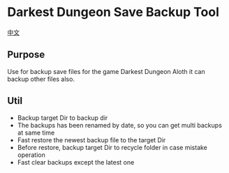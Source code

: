 # Darkest Dungeon Save Backup Tool

[中文](./README.md)

## Purpose

Use for backup save files for the game Darkest Dungeon
Aloth it can backup other files also.

## Util

- Backup target Dir to backup dir
- The backups has been renamed by date, so you can get multi backups at same time
- Fast restore the newest backup file to the target Dir
- Before restore, backup target Dir to recycle folder in case mistake operation
- Fast clear backups except the latest one
